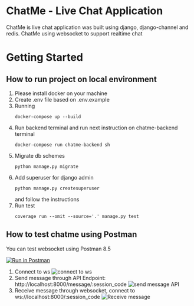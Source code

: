 # ChatMe - Live Chat Application

ChatMe is live chat application was built using django, django-channel and redis.
ChatMe using websocket to support realtime chat

# Getting Started

## How to run project on local environment

1. Please install docker on your machine
2. Create .env file based on .env.example
3. Running
   ```console
   docker-compose up --build
   ```
4. Run backend terminal and run next instruction on chatme-backend terminal
   ```console
   docker-compose run chatme-backend sh
   ```
5. Migrate db schemes
   ```console
   python manage.py migrate
   ```
6. Add superuser for django admin
   ```console
   python manage.py createsuperuser
   ```
   and follow the instructions
7. Run test
   ```console
   coverage run --omit --source='.' manage.py test
   ```
   
## How to test chatme using Postman

You can test websocket using Postman 8.5

[![Run in Postman](https://run.pstmn.io/button.svg)](https://app.getpostman.com/run-collection/5874517-99c2d11a-79ae-49f3-9f01-3dbcc91d849f?action=collection%2Ffork&collection-url=entityId%3D5874517-99c2d11a-79ae-49f3-9f01-3dbcc91d849f%26entityType%3Dcollection%26workspaceId%3D283b3077-698c-4d12-9ebc-dc8b20844ab5)

1. Connect to ws
   ![connect to ws](https://i.imgur.com/nl6wR1a.png)
2. Send message through API
   Endpoint: 
   http://localhost:8000/message/:session_code
   ![send message API](https://i.imgur.com/Jj1X7al.png)
3. Receive message through websocket, connect to
   ws://localhost:8000/:session_code
   ![Receive message](https://i.imgur.com/iZyLZjM.png)